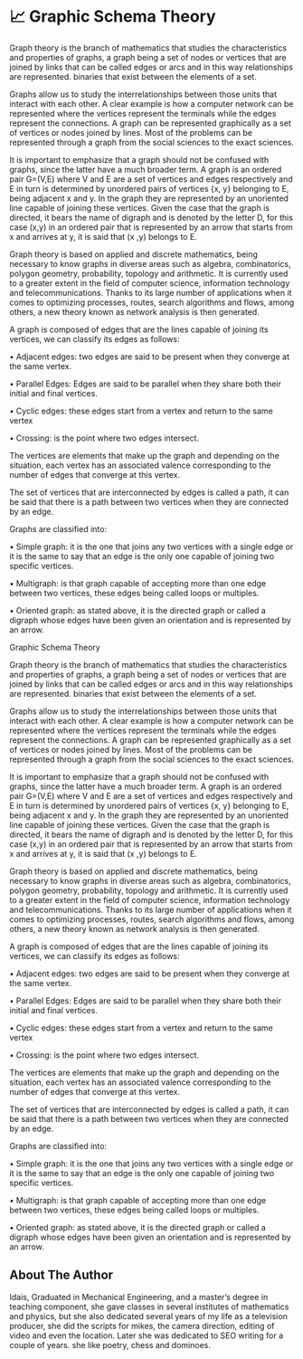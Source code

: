 # 📈 Graphic Schema Theory

Graph theory is the branch of mathematics that studies the characteristics and
properties of graphs, a graph being a set of nodes or vertices that are joined
by links that can be called edges or arcs and in this way relationships are
represented. binaries that exist between the elements of a set.

Graphs allow us to study the interrelationships between those units that
interact with each other. A clear example is how a computer network can be
represented where the vertices represent the terminals while the edges represent
the connections. A graph can be represented graphically as a set of vertices or
nodes joined by lines. Most of the problems can be represented through a graph
from the social sciences to the exact sciences.

It is important to emphasize that a graph should not be confused with graphs,
since the latter have a much broader term. A graph is an ordered pair G=(V,E)
where V and E are a set of vertices and edges respectively and E in turn is
determined by unordered pairs of vertices {x, y} belonging to E, being adjacent
x and y. In the graph they are represented by an unoriented line capable of
joining these vertices. Given the case that the graph is directed, it bears the
name of digraph and is denoted by the letter D, for this case (x,y) in an
ordered pair that is represented by an arrow that starts from x and arrives at
y, it is said that (x ,y) belongs to E.

Graph theory is based on applied and discrete mathematics, being necessary to
know graphs in diverse areas such as algebra, combinatorics, polygon geometry,
probability, topology and arithmetic. It is currently used to a greater extent
in the field of computer science, information technology and telecommunications.
Thanks to its large number of applications when it comes to optimizing
processes, routes, search algorithms and flows, among others, a new theory known
as network analysis is then generated.

A graph is composed of edges that are the lines capable of joining its vertices,
we can classify its edges as follows:

• Adjacent edges: two edges are said to be present when they converge at the
same vertex.

• Parallel Edges: Edges are said to be parallel when they share both their
initial and final vertices.

• Cyclic edges: these edges start from a vertex and return to the same vertex

• Crossing: is the point where two edges intersect.

The vertices are elements that make up the graph and depending on the situation,
each vertex has an associated valence corresponding to the number of edges that
converge at this vertex.

The set of vertices that are interconnected by edges is called a path, it can be
said that there is a path between two vertices when they are connected by an
edge.

Graphs are classified into:

• Simple graph: it is the one that joins any two vertices with a single edge or
it is the same to say that an edge is the only one capable of joining two
specific vertices.

• Multigraph: is that graph capable of accepting more than one edge between two
vertices, these edges being called loops or multiples.

• Oriented graph: as stated above, it is the directed graph or called a digraph
whose edges have been given an orientation and is represented by an arrow.

Graphic Schema Theory

Graph theory is the branch of mathematics that studies the characteristics and
properties of graphs, a graph being a set of nodes or vertices that are joined
by links that can be called edges or arcs and in this way relationships are
represented. binaries that exist between the elements of a set.

Graphs allow us to study the interrelationships between those units that
interact with each other. A clear example is how a computer network can be
represented where the vertices represent the terminals while the edges represent
the connections. A graph can be represented graphically as a set of vertices or
nodes joined by lines. Most of the problems can be represented through a graph
from the social sciences to the exact sciences.

It is important to emphasize that a graph should not be confused with graphs,
since the latter have a much broader term. A graph is an ordered pair G=(V,E)
where V and E are a set of vertices and edges respectively and E in turn is
determined by unordered pairs of vertices {x, y} belonging to E, being adjacent
x and y. In the graph they are represented by an unoriented line capable of
joining these vertices. Given the case that the graph is directed, it bears the
name of digraph and is denoted by the letter D, for this case (x,y) in an
ordered pair that is represented by an arrow that starts from x and arrives at
y, it is said that (x ,y) belongs to E.

Graph theory is based on applied and discrete mathematics, being necessary to
know graphs in diverse areas such as algebra, combinatorics, polygon geometry,
probability, topology and arithmetic. It is currently used to a greater extent
in the field of computer science, information technology and telecommunications.
Thanks to its large number of applications when it comes to optimizing
processes, routes, search algorithms and flows, among others, a new theory known
as network analysis is then generated.

A graph is composed of edges that are the lines capable of joining its vertices,
we can classify its edges as follows:

• Adjacent edges: two edges are said to be present when they converge at the
same vertex.

• Parallel Edges: Edges are said to be parallel when they share both their
initial and final vertices.

• Cyclic edges: these edges start from a vertex and return to the same vertex

• Crossing: is the point where two edges intersect.

The vertices are elements that make up the graph and depending on the situation,
each vertex has an associated valence corresponding to the number of edges that
converge at this vertex.

The set of vertices that are interconnected by edges is called a path, it can be
said that there is a path between two vertices when they are connected by an
edge.

Graphs are classified into:

• Simple graph: it is the one that joins any two vertices with a single edge or
it is the same to say that an edge is the only one capable of joining two
specific vertices.

• Multigraph: is that graph capable of accepting more than one edge between two
vertices, these edges being called loops or multiples.

• Oriented graph: as stated above, it is the directed graph or called a digraph
whose edges have been given an orientation and is represented by an arrow.

## About The Author

 Idais, Graduated in Mechanical Engineering, and a master’s degree in teaching component, she gave classes in several institutes of mathematics and physics, but she also dedicated several years of my life as a television producer, she did the scripts for mikes, the camera direction, editing of video and even the location. Later she was dedicated to SEO writing for a couple of years. she like poetry, chess and dominoes.

